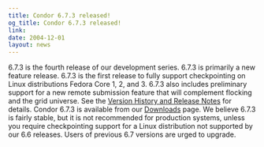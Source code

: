 ```yaml
---
title: Condor 6.7.3 released!
og_title: Condor 6.7.3 released!
link: 
date: 2004-12-01
layout: news
---
```


6.7.3 is the fourth release of our development series. 6.7.3 is primarily a new feature release. 6.7.3 is the first release to fully support  checkpointing on Linux distributions Fedora Core 1, 2, and 3.   6.7.3 also includes preliminary support for a new remote submission feature that will complement flocking and the grid universe. See the  <a href="manual/latest-dev/9_Version_History.html">Version History and Release Notes</a> for details. Condor 6.7.3 is available from our  <a href="downloads/">Downloads</a> page. We believe 6.7.3 is fairly stable, but it is not recommended  for production systems, unless you require checkpointing support for a  Linux distribution not supported by our 6.6 releases. Users of previous  6.7 versions are urged to upgrade.
